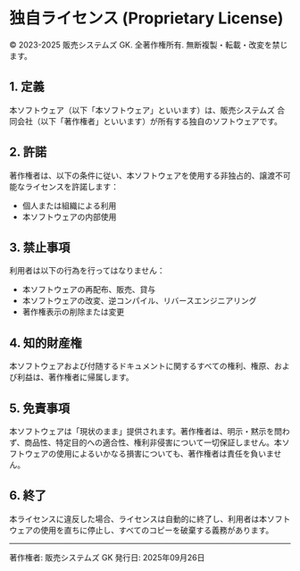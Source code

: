 # 独自ライセンス (Proprietary License)

© 2023-2025 販売システムズ GK. 全著作権所有. 無断複製・転載・改変を禁じます。

## 1. 定義
本ソフトウェア（以下「本ソフトウェア」といいます）は、販売システムズ 合同会社（以下「著作権者」といいます）が所有する独自のソフトウェアです。

## 2. 許諾
著作権者は、以下の条件に従い、本ソフトウェアを使用する非独占的、譲渡不可能なライセンスを許諾します：
- 個人または組織による利用
- 本ソフトウェアの内部使用

## 3. 禁止事項
利用者は以下の行為を行ってはなりません：
- 本ソフトウェアの再配布、販売、貸与
- 本ソフトウェアの改変、逆コンパイル、リバースエンジニアリング
- 著作権表示の削除または変更

## 4. 知的財産権
本ソフトウェアおよび付随するドキュメントに関するすべての権利、権原、および利益は、著作権者に帰属します。

## 5. 免責事項
本ソフトウェアは「現状のまま」提供されます。著作権者は、明示・黙示を問わず、商品性、特定目的への適合性、権利非侵害について一切保証しません。本ソフトウェアの使用によるいかなる損害についても、著作権者は責任を負いません。

## 6. 終了
本ライセンスに違反した場合、ライセンスは自動的に終了し、利用者は本ソフトウェアの使用を直ちに停止し、すべてのコピーを破棄する義務があります。

---

著作権者: 販売システムズ GK
発行日: 2025年09月26日